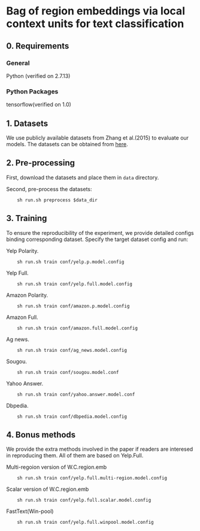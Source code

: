 # Bag of region embeddings via local context units for text classification

## 0. Requirements 

### General
Python (verified on 2.7.13)

### Python Packages
tensorflow(verified on 1.0)
	

## 1. Datasets
We use publicly available datasets from Zhang et al.(2015) to evaluate our models.
The datasets can be obtained from [here](https://github.com/zhangxiangxiao/Crepe).

## 2. Pre-processing
First, download the datasets and place them in `data` directory.
    
Second, pre-process the datasets:

```
	sh run.sh preprocess $data_dir
```

## 3. Training
To ensure the reproducibility of the experiment, we provide detailed configs binding corresponding dataset. Specify the target dataset config and run:  

Yelp Polarity.
```
	sh run.sh train conf/yelp.p.model.config
```

Yelp Full.
```
	sh run.sh train conf/yelp.full.model.config
```

Amazon Polarity.
```
	sh run.sh train conf/amazon.p.model.config
```

Amazon Full.
```
	sh run.sh train conf/amazon.full.model.config
```

Ag news.
```
	sh run.sh train conf/ag_news.model.config
```

Sougou.
```
	sh run.sh train conf/sougou.model.conf
```

Yahoo Answer.
```
	sh run.sh train conf/yahoo.answer.model.conf
```

Dbpedia.
```
	sh run.sh train conf/dbpedia.model.config
```

## 4. Bonus methods
We provide the extra methods involved in the paper if readers are interesed in reproducing them. All of them are based on Yelp.Full.
 
Multi-regoion version of W.C.region.emb
```
	sh run.sh train conf/yelp.full.multi-region.model.config
```

Scalar version of W.C.region.emb
```
	sh run.sh train conf/yelp.full.scalar.model.config
```

FastText(Win-pool)
```
	sh run.sh train conf/yelp.full.winpool.model.config
```


